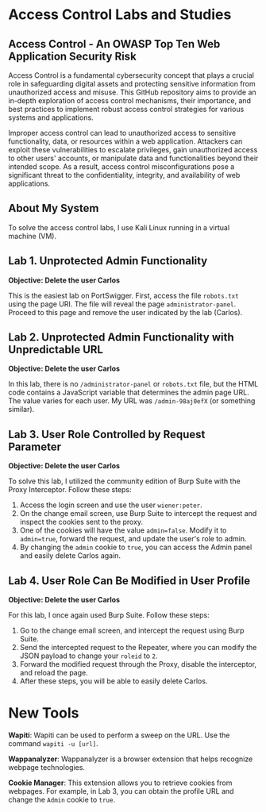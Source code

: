 # Access Control Labs and Studies

## Access Control - An OWASP Top Ten Web Application Security Risk

Access Control is a fundamental cybersecurity concept that plays a crucial role in safeguarding digital assets and protecting sensitive information from unauthorized access and misuse. This GitHub repository aims to provide an in-depth exploration of access control mechanisms, their importance, and best practices to implement robust access control strategies for various systems and applications.

Improper access control can lead to unauthorized access to sensitive functionality, data, or resources within a web application. Attackers can exploit these vulnerabilities to escalate privileges, gain unauthorized access to other users' accounts, or manipulate data and functionalities beyond their intended scope. As a result, access control misconfigurations pose a significant threat to the confidentiality, integrity, and availability of web applications.

## About My System

To solve the access control labs, I use Kali Linux running in a virtual machine (VM).

## Lab 1. Unprotected Admin Functionality

**Objective: Delete the user Carlos**

This is the easiest lab on PortSwigger. First, access the file `robots.txt` using the page URI. The file will reveal the page `administrator-panel`. Proceed to this page and remove the user indicated by the lab (Carlos).

## Lab 2. Unprotected Admin Functionality with Unpredictable URL

**Objective: Delete the user Carlos**

In this lab, there is no `/administrator-panel` or `robots.txt` file, but the HTML code contains a JavaScript variable that determines the admin page URL. The value varies for each user. My URL was `/admin-98aj0efX` (or something similar).

## Lab 3. User Role Controlled by Request Parameter

**Objective: Delete the user Carlos**

To solve this lab, I utilized the community edition of Burp Suite with the Proxy Interceptor. Follow these steps:

1. Access the login screen and use the user `wiener:peter`.
2. On the change email screen, use Burp Suite to intercept the request and inspect the cookies sent to the proxy.
3. One of the cookies will have the value `admin=false`. Modify it to `admin=true`, forward the request, and update the user's role to admin.
4. By changing the `admin` cookie to `true`, you can access the Admin panel and easily delete Carlos again.

## Lab 4. User Role Can Be Modified in User Profile

**Objective: Delete the user Carlos**

For this lab, I once again used Burp Suite. Follow these steps:

1. Go to the change email screen, and intercept the request using Burp Suite.
2. Send the intercepted request to the Repeater, where you can modify the JSON payload to change your `roleid` to `2`.
3. Forward the modified request through the Proxy, disable the interceptor, and reload the page.
4. After these steps, you will be able to easily delete Carlos.

# New Tools

**Wapiti**: Wapiti can be used to perform a sweep on the URL. Use the command `wapiti -u [url]`.

**Wappanalyzer**: Wappanalyzer is a browser extension that helps recognize webpage technologies.

**Cookie Manager**: This extension allows you to retrieve cookies from webpages. For example, in Lab 3, you can obtain the profile URL and change the `Admin` cookie to `true`.
